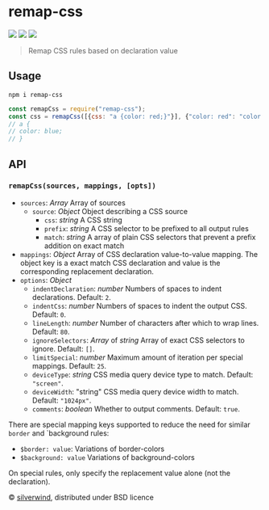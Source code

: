 # remap-css
[![](https://img.shields.io/npm/v/remap-css.svg?style=flat)](https://www.npmjs.org/package/remap-css) [![](https://img.shields.io/npm/dm/remap-css.svg)](https://www.npmjs.org/package/remap-css) [![](https://api.travis-ci.org/silverwind/remap-css.svg?style=flat)](https://travis-ci.org/silverwind/remap-css)
> Remap CSS rules based on declaration value

## Usage

```console
npm i remap-css
```

```js
const remapCss = require("remap-css");
const css = remapCss([{css: "a {color: red;}"}], {"color: red": "color: blue"}, {comments: false});
// a {
// color: blue;
// }
```

## API

### `remapCss(sources, mappings, [opts])`

- `sources`: *Array* Array of sources
  - `source`: *Object* Object describing a CSS source
    - `css`: *string* A CSS string
    - `prefix`: *string* A CSS selector to be prefixed to all output rules
    - `match`: *string* A array of plain CSS selectors that prevent a prefix addition on exact match
- `mappings`: *Object* Array of CSS declaration value-to-value mapping. The object key is a exact match CSS declaration and value is the corresponding replacement declaration.
- `options`: *Object*
  - `indentDeclaration`: *number* Numbers of spaces to indent declarations. Default: `2`.
  - `indentCss`: *number* Numbers of spaces to indent the output CSS. Default: `0`.
  - `lineLength`: *number* Number of characters after which to wrap lines. Default: `80`.
  - `ignoreSelectors`: *Array* of *string* Array of exact CSS selectors to ignore. Default: `[]`.
  - `limitSpecial`: *number* Maximum amount of iteration per special mappings. Default: `25`.
  - `deviceType`: *string* CSS media query device type to match. Default: `"screen"`.
  - `deviceWidth`: "string" CSS media query device width to match. Default: `"1024px"`.
  - `comments`: *boolean* Whether to output comments. Default: `true`.

There are special mapping keys supported to reduce the need for similar `border` and `background rules:

- `$border: value`: Variations of border-colors
- `$background: value` Variations of background-colors

On special rules, only specify the replacement value alone (not the declaration).

© [silverwind](https://github.com/silverwind), distributed under BSD licence
